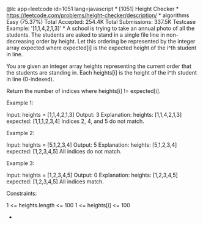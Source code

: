 @lc app=leetcode id=1051 lang=javascript
 *
[1051] Height Checker
 *
https://leetcode.com/problems/height-checker/description/
 *
algorithms
Easy (75.37%)
Total Accepted:    254.4K
Total Submissions: 337.5K
Testcase Example:  '[1,1,4,2,1,3]'
 *
A school is trying to take an annual photo of all the students. The students
are asked to stand in a single file line in non-decreasing order by height.
Let this ordering be represented by the integer array expected where
expected[i] is the expected height of the i^th student in line.

You are given an integer array heights representing the current order that
the students are standing in. Each heights[i] is the height of the i^th
student in line (0-indexed).

Return the number of indices where heights[i] != expected[i].


Example 1:


Input: heights = [1,1,4,2,1,3]
Output: 3
Explanation: 
heights:  [1,1,4,2,1,3]
expected: [1,1,1,2,3,4]
Indices 2, 4, and 5 do not match.


Example 2:


Input: heights = [5,1,2,3,4]
Output: 5
Explanation:
heights:  [5,1,2,3,4]
expected: [1,2,3,4,5]
All indices do not match.


Example 3:


Input: heights = [1,2,3,4,5]
Output: 0
Explanation:
heights:  [1,2,3,4,5]
expected: [1,2,3,4,5]
All indices match.



Constraints:


1 <= heights.length <= 100
1 <= heights[i] <= 100

 *